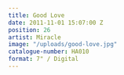 ```yaml
---
title: Good Love
date: 2011-11-01 15:07:00 Z
position: 26
artist: Miracle
image: "/uploads/good-love.jpg"
catalogue-number: HA010
format: 7" / Digital
---
```


